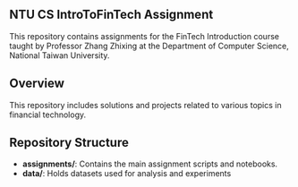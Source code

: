 ## NTU CS IntroToFinTech Assignment

This repository contains assignments for the FinTech Introduction course taught by Professor Zhang Zhixing at the Department of Computer Science, National Taiwan University.

## Overview

This repository includes solutions and projects related to various topics in financial technology.

## Repository Structure

- **assignments/**: Contains the main assignment scripts and notebooks.
- **data/**: Holds datasets used for analysis and experiments
